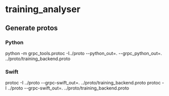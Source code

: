 # training_analyser
## Generate protos
### Python
python -m grpc_tools.protoc -I../proto --python_out=. --grpc_python_out=. ../proto/training_backend.proto
### Swift
protoc -I ../proto --grpc-swift_out=. ../proto/training_backend.proto
protoc -I ../proto --grpc-swift_out=. ../proto/training_backend.proto
